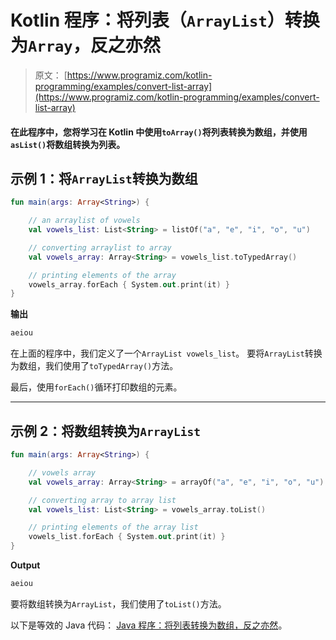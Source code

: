 # Kotlin 程序：将列表（`ArrayList`）转换为`Array`，反之亦然

> 原文： [https://www.programiz.com/kotlin-programming/examples/convert-list-array](https://www.programiz.com/kotlin-programming/examples/convert-list-array)

#### 在此程序中，您将学习在 Kotlin 中使用`toArray()`将列表转换为数组，并使用`asList()`将数组转换为列表。

## 示例 1：将`ArrayList`转换为数组

```kt
fun main(args: Array<String>) {

    // an arraylist of vowels
    val vowels_list: List<String> = listOf("a", "e", "i", "o", "u")

    // converting arraylist to array
    val vowels_array: Array<String> = vowels_list.toTypedArray()

    // printing elements of the array 
    vowels_array.forEach { System.out.print(it) }
}
```

**输出**

```kt
aeiou
```

在上面的程序中，我们定义了一个`ArrayList vowels_list`。 要将`ArrayList`转换为数组，我们使用了`toTypedArray()`方法。

最后，使用`forEach()`循环打印数组的元素。

* * *

## 示例 2：将数组转换为`ArrayList`

```kt
fun main(args: Array<String>) {

    // vowels array
    val vowels_array: Array<String> = arrayOf("a", "e", "i", "o", "u")

    // converting array to array list
    val vowels_list: List<String> = vowels_array.toList()

    // printing elements of the array list
    vowels_list.forEach { System.out.print(it) }
}
```

**Output**

```kt
aeiou
```

要将数组转换为`ArrayList`，我们使用了`toList()`方法。

以下是等效的 Java 代码： [Java 程序：将列表转换为数组，反之亦然](/java-programming/examples/convert-list-array "Java program to convert list to array and vice-versa")。